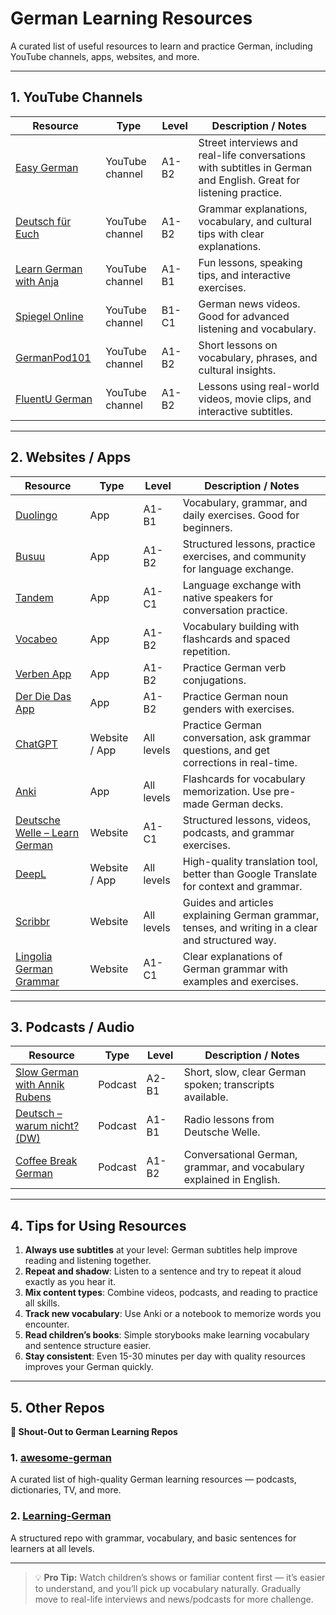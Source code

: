 # German Learning Resources

A curated list of useful resources to learn and practice German, including YouTube channels, apps, websites, and more.

---

## 1. YouTube Channels

| Resource | Type | Level | Description / Notes |
|----------|------|-------|--------------------|
| [Easy German](https://www.youtube.com/user/easygerman) | YouTube channel | A1-B2 | Street interviews and real-life conversations with subtitles in German and English. Great for listening practice. |
| [Deutsch für Euch](https://www.youtube.com/user/DeutschFuerEuch) | YouTube channel | A1-B2 | Grammar explanations, vocabulary, and cultural tips with clear explanations. |
| [Learn German with Anja](https://www.youtube.com/c/learnGermanwithanja) | YouTube channel | A1-B1 | Fun lessons, speaking tips, and interactive exercises. |
| [Spiegel Online](https://www.youtube.com/user/derSPIEGEL) | YouTube channel | B1-C1 | German news videos. Good for advanced listening and vocabulary. |
| [GermanPod101](https://www.youtube.com/c/GermanPod101) | YouTube channel | A1-B2 | Short lessons on vocabulary, phrases, and cultural insights. |
| [FluentU German](https://www.youtube.com/@FluentUGerman) | YouTube channel | A1-B2 | Lessons using real-world videos, movie clips, and interactive subtitles. |

---

## 2. Websites / Apps

| Resource | Type | Level | Description / Notes |
|----------|------|-------|--------------------|
| [Duolingo](https://www.duolingo.com/course/de/en/Learn-German) | App | A1-B1 | Vocabulary, grammar, and daily exercises. Good for beginners. |
| [Busuu](https://www.busuu.com/) | App | A1-B2 | Structured lessons, practice exercises, and community for language exchange. |
| [Tandem](https://www.tandem.net/) | App | A1-C1 | Language exchange with native speakers for conversation practice. |
| [Vocabeo](https://vocabeo.com/) | App | A1-B2 | Vocabulary building with flashcards and spaced repetition. |
| [Verben App](https://play.google.com/store/apps/details?id=de.verbformen.verben.app) | App | A1-B2 | Practice German verb conjugations. |
| [Der Die Das App](https://play.google.com/store/apps/details?id=com.lubosmikusiak.articuli.derdiedas&hl=de) | App | A1-B2 | Practice German noun genders with exercises. |
| [ChatGPT](https://chat.openai.com/) | Website / App | All levels | Practice German conversation, ask grammar questions, and get corrections in real-time. |
| [Anki](https://apps.ankiweb.net/) | App | All levels | Flashcards for vocabulary memorization. Use pre-made German decks. |
| [Deutsche Welle – Learn German](https://www.dw.com/en/learn-german/s-2469) | Website | A1-C1 | Structured lessons, videos, podcasts, and grammar exercises. |
| [DeepL](https://www.deepl.com/translator) | Website / App | All levels | High-quality translation tool, better than Google Translate for context and grammar. |
| [Scribbr](https://www.scribbr.de/) | Website | All levels | Guides and articles explaining German grammar, tenses, and writing in a clear and structured way. |
| [Lingolia German Grammar](https://deutsch.lingolia.com/de/grammatik) | Website | A1-C1 | Clear explanations of German grammar with examples and exercises. |

---

## 3. Podcasts / Audio

| Resource | Type | Level | Description / Notes |
|----------|------|-------|--------------------|
| [Slow German with Annik Rubens](https://slowgerman.com/) | Podcast | A2-B1 | Short, slow, clear German spoken; transcripts available. |
| [Deutsch – warum nicht? (DW)](https://www.dw.com/en/learn-german/deutsch-warum-nicht/s-2548) | Podcast | A1-B1 | Radio lessons from Deutsche Welle. |
| [Coffee Break German](https://coffeebreaklanguages.com/) | Podcast | A1-B2 | Conversational German, grammar, and vocabulary explained in English. |

---

## 4. Tips for Using Resources

1. **Always use subtitles** at your level: German subtitles help improve reading and listening together.
2. **Repeat and shadow**: Listen to a sentence and try to repeat it aloud exactly as you hear it.
3. **Mix content types**: Combine videos, podcasts, and reading to practice all skills.
4. **Track new vocabulary**: Use Anki or a notebook to memorize words you encounter.
5. **Read children’s books**: Simple storybooks make learning vocabulary and sentence structure easier.
6. **Stay consistent**: Even 15-30 minutes per day with quality resources improves your German quickly.

---

## 5. Other Repos

**🚀 Shout-Out to German Learning Repos**

### 1. [awesome-german](https://github.com/willianpaixao/awesome-german)
A curated list of high-quality German learning resources — podcasts, dictionaries, TV, and more.

### 2. [Learning-German](https://github.com/DipanshKhandelwal/Learning-German)
A structured repo with grammar, vocabulary, and basic sentences for learners at all levels.

---

> 💡 **Pro Tip:** Watch children’s shows or familiar content first — it’s easier to understand, and you’ll pick up vocabulary naturally. Gradually move to real-life interviews and news/podcasts for more challenge.
